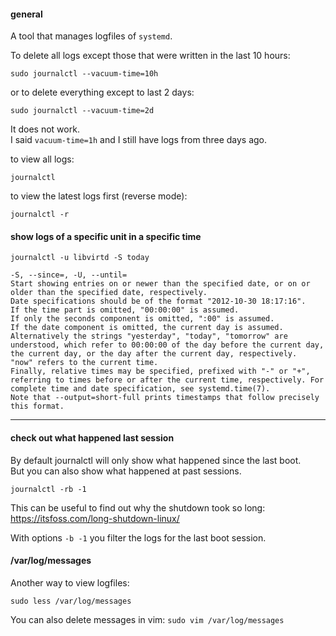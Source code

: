 #### general

A tool that manages logfiles of `systemd`.

To delete all logs except those that were written in the last 10 hours:
```
sudo journalctl --vacuum-time=10h
```
or to delete everything except to last 2 days:
```
sudo journalctl --vacuum-time=2d
```

It does not work.\
I said `vacuum-time=1h` and I still have logs from three days ago.


to view all logs:
```
journalctl
```

to view the latest logs first (reverse mode):
```
journalctl -r
```

#### show logs of a specific unit in a specific time

```
journalctl -u libvirtd -S today
```

```
-S, --since=, -U, --until=
Start showing entries on or newer than the specified date, or on or older than the specified date, respectively.
Date specifications should be of the format "2012-10-30 18:17:16".
If the time part is omitted, "00:00:00" is assumed.
If only the seconds component is omitted, ":00" is assumed.
If the date component is omitted, the current day is assumed.
Alternatively the strings "yesterday", "today", "tomorrow" are understood, which refer to 00:00:00 of the day before the current day, the current day, or the day after the current day, respectively.  "now" refers to the current time.
Finally, relative times may be specified, prefixed with "-" or "+", referring to times before or after the current time, respectively. For complete time and date specification, see systemd.time(7).
Note that --output=short-full prints timestamps that follow precisely this format.
```

***
#### check out what happened last session

By default journalctl will only show what happened since the last boot.\
But you can also show what happened at past sessions.

```
journalctl -rb -1
```

This can be useful to find out why the shutdown took so long:\
https://itsfoss.com/long-shutdown-linux/

With options `-b -1` you filter the logs for the last boot session. 

#### /var/log/messages
Another way to view logfiles:
```
sudo less /var/log/messages
```
You can also delete messages in vim: `sudo vim /var/log/messages`
